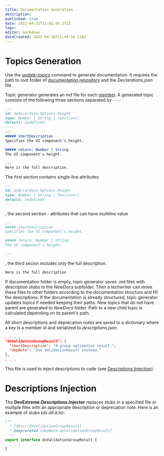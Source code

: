 ```yaml
---
title: Documentation Generation
description: 
published: true
date: 2022-04-21T11:02:45.272Z
tags: 
editor: markdown
dateCreated: 2022-04-18T11:49:54.118Z
---
```


# Topics Generation

Use the [update-topics](Commands#update-topics) command to generate documentation. It requires the path to root folder of [documentation repository](https://github.com/devexpress/DevExtreme-documentation) and the *Declarations.json* file.

Topic generator generates an md file for each [member](Discovering#Members). A generated topic consists of the following three sections separated by `---`:

```MarkDown
---
id: dxAccordion.Options.height
type: Number | String | function()
default: undefined
---
---
##### shortDescription
Specifies the UI component's height.

##### return: Number | String
The UI component's height.

---
Here is the full description.
```

The first section contains single-line attributes

```MarkDown
---
id: dxAccordion.Options.height
type: Number | String | function()
default: undefined
---
```

, the second section - attributes that can have multiline value

```MarkDown
---
##### shortDescription
Specifies the UI component's height.

##### return: Number | String
The UI component's height.

---
```

, the third secion includes only the full description.

```MarkDown
Here is the full description
```

If documentation folder is empty, topic generator saves .md files with description stubs to the *NewDocs* subfolder. Then a techwriter can move these files to other folders according to the documentation structure and fill the descriptions. If the documentation is already structured, topic generator updates topics if needed keeping their paths. New topics that do not have parent are generated to *NewDocs* folder. Path to a new child topic is calculated depending on its parent's path.

All short descriptions and deprecation notes are saved to a dictionary where a key is a member id and serialized to *descriptions.json*.

```JSON
. . . ,
"dxValidationGroupResult": {
  "shortDescription": "A group validation result.",
  "depNote": "Use ValidationResult instead."
},
. . .
```

This file is used to inject descriptions to code (see [Descriptions Injection](#descriptions-injection)).

# Descriptions Injection

The **DevExtreme.Descriptions.Injector** replaces stubs in a specified file or multiple files with an appropriate description or deprecation note. Here is an example of stubs (*dx.all.d.ts*):

```TypeScript
/**
  * [descr:dxValidationGroupResult]
  * @deprecated [depNote:dxValidationGroupResult]
  */
export interface dxValidationGroupResult {
  . . .
}
```

